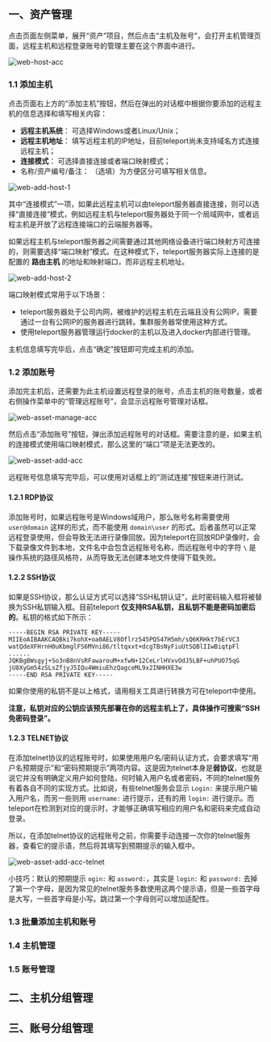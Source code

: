 ## 一、资产管理

点击页面左侧菜单，展开“资产”项目，然后点击“主机及账号”，会打开主机管理页面，远程主机和远程登录账号的管理主要在这个界面中进行。

![web-host-acc](img/web-host-acc.png)

### 1.1 	添加主机

点击页面右上方的“添加主机”按钮，然后在弹出的对话框中根据你要添加的远程主机的信息选择和填写相关内容：

 - **远程主机系统**： 可选择Windows或者Linux/Unix；
 - **远程主机地址**： 填写远程主机的IP地址，目前teleport尚未支持域名方式连接远程主机；
 - **连接模式**： 可选择直接连接或者端口映射模式；
 - 名称/资产编号/备注： （选填）为方便区分可填写相关信息。

![web-add-host-1](img/web-add-host-1.png)

其中“连接模式”一项，如果此远程主机可以由teleport服务器直接连接，则可以选择“直接连接”模式，例如远程主机与teleport服务器处于同一个局域网中，或者远程主机是开放了远程连接端口的云端服务器等。

如果远程主机与teleport服务器之间需要通过其他网络设备进行端口映射方可连接的，则需要选择“端口映射”模式。在这种模式下，teleport服务器实际上连接的是配置的 **路由主机** 的地址和映射端口，而非远程主机地址。

![web-add-host-2](img/web-add-host-2.png)

端口映射模式常用于以下场景：

 - teleport服务器处于公司内网，被维护的远程主机在云端且没有公网IP，需要通过一台有公网IP的服务器进行跳转。集群服务器常使用这种方式。
 - 使用teleport服务器管理运行docker的主机以及进入docker内部进行管理。

主机信息填写完毕后，点击“确定”按钮即可完成主机的添加。

### 1.2 添加账号

添加完主机后，还需要为此主机设置远程登录的账号，点击主机的账号数量，或者右侧操作菜单中的“管理远程账号”，会显示远程账号管理对话框。

![web-asset-manage-acc](img/web-asset-manage-acc.png)

然后点击“添加账号”按钮，弹出添加远程账号的对话框。需要注意的是，如果主机的连接模式使用端口映射模式，那么这里的“端口”项是无法更改的。

![web-asset-add-acc](img/web-asset-add-acc.png)

远程账号信息填写完毕后，可以使用对话框上的“测试连接”按钮来进行测试。

#### 1.2.1 RDP协议

添加账号时，如果远程账号是Windows域用户，那么账号名称需要使用 `user@domain` 这样的形式，而不能使用 `domain\user` 的形式。后者虽然可以正常远程登录使用，但会导致无法进行录像回放。因为teleport在回放RDP录像时，会下载录像文件到本地，文件名中会包含远程账号名称，而远程账号中的字符 `\` 是操作系统的路径风格符，从而导致无法创建本地文件使得下载失败。

#### 1.2.2 SSH协议

如果是SSH协议，那么认证方式可以选择“SSH私钥认证”，此时密码输入框将被替换为SSH私钥输入框。目前teleport **仅支持RSA私钥，且私钥不能是密码加密后的**。私钥的格式如下所示：

```text
-----BEGIN RSA PRIVATE KEY-----
MIIEoAIBAAKCAQBki7kohX+oa0AELV8Oflrz545PQS47H5mh/sQ6KRHkt7bErVC3
watQdeXFHrnH0uKbmglFS6MVni86/tltqxxt+dcgTBsNyFiuUtSQBlIIwBiqtpFl
......
JQKBgBWsgyj+So3nB8nVsRFawarouM+xfwN+12CeLrlHVxvOdJ5LBF+uhPUO75qG
jU8XyGm54zSLsZfjyJ5IQu4WmiuEhzQagceML9x2INHHXE3w
-----END RSA PRIVATE KEY-----
```

如果你使用的私钥不是以上格式，请用相关工具进行转换方可在teleport中使用。

**注意，私钥对应的公钥应该预先部署在你的远程主机上了，具体操作可搜索“SSH免密码登录”。**

#### 1.2.3 TELNET协议

在添加telnet协议的远程账号时，如果使用用户名/密码认证方式，会要求填写“用户名预期提示”和“密码预期提示”两项内容。这是因为telnet本身是**弱协议**，也就是说它并没有明确定义用户如何登陆，何时输入用户名或者密码，不同的telnet服务有着各自不同的实现方式。比如说，有些telnet服务会显示 `Login:` 来提示用户输入用户名，而另一些则用 `username:` 进行提示，还有的用 `login:` 进行提示。而teleport在检测到对应的提示时，才能够正确填写相应的用户名和密码来完成自动登录。

所以，在添加telnet协议的远程账号之前，你需要手动连接一次你的telnet服务器，查看它的提示语，然后将其填写到预期提示的输入框中。

![web-asset-add-acc-telnet](img/web-asset-add-acc-telnet.png)

小技巧：默认的预期提示 `ogin:` 和 `assword:`，其实是 `login:` 和 `password:` 去掉了第一个字母，是因为常见的telnet服务多数使用这两个提示语，但是一些首字母是大写，一些首字母是小写。跳过第一个字母则可以增加适配性。

### 1.3 批量添加主机和账号


### 1.4 主机管理

### 1.5 账号管理

## 二、主机分组管理

## 三、账号分组管理













